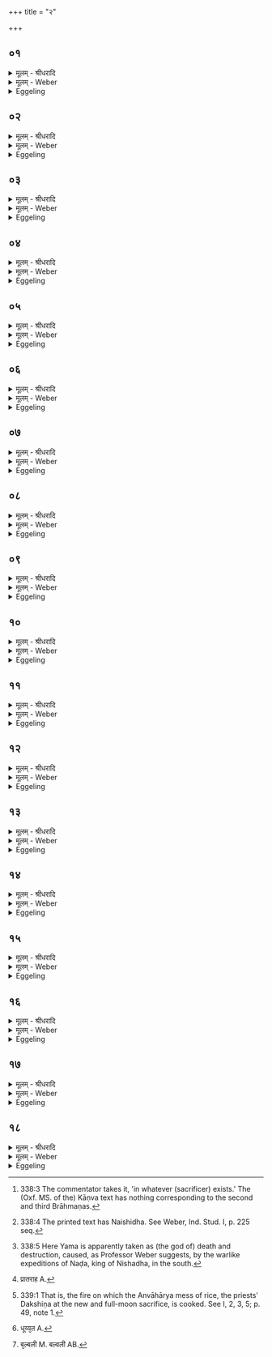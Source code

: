 +++
title = "२"

+++


## ०१
<details><summary>मूलम् - श्रीधरादि</summary>

एता᳘ ह वै᳘ देव᳘ता यो᳘ ऽस्ति॥  
त᳘स्मिन्वसन्ती᳘न्द्रो यमो रा᳘जा नडो᳘ नैषिधो᳘ ऽनश्नन्त्साङ्गमनो᳘ ऽसन्पाᳫ᳭सवः॥
</details>

<details><summary>मूलम् - Weber</summary>

एता᳘ ह वै᳘ देव᳘ता यो᳘ ऽस्ति॥  
त᳘स्मिन्वसन्ती᳘न्द्रो यमो रा᳘जा नडो᳘ नैषिधो᳘ ऽनश्नन्त्सांगमनो᳘ ऽसन्पांसवः॥
</details>

<details><summary>Eggeling</summary>

1. Verily, in him that exists [^egg_766], these deities reside, to wit, Indra, king Yama, Naḍa the Naishadha [^egg_767] (king), Anaśnat Sāṅgamana, and Asat Pāṁsava.

[^egg_766]: 338:3 The commentator takes it, 'in whatever (sacrificer) exists.' The (Oxf. MS. of the) Kāṇva text has nothing corresponding to the second and third Brāhmaṇas.

[^egg_767]: 338:4 The printed text has Naishidha. See Weber, Ind. Stud. I, p. 225 seq.
</details>

## ०२
<details><summary>मूलम् - श्रीधरादि</summary>

(स्त) तद्वा᳘ ऽएष᳘ ऽएवे᳘न्द्रः॥  
(न्द्रो) य᳘दाहवनीयो᳘ ऽथैष᳘ ऽएव गा᳘र्हपत्यो यमो राजा᳘ ऽथैष᳘ ऽएव᳘ नडो᳘ नैषिधो य᳘दन्वाहार्य्यप᳘चनस्तद्य᳘देतम᳘हरहर्दक्षिणत᳘ ऽआह᳘रन्ति त᳘स्मादाहुर᳘हरहर्व्वै᳘ नडो᳘ नैषिधो᳘ यमᳫँ᳭ रा᳘जानं दक्षिणत उ᳘पनयतीति॥
</details>

<details><summary>मूलम् - Weber</summary>

तद्वा᳘ एष᳘ एवे᳘न्द्रः॥  
य᳘दाहवनीयो᳘ ऽथैष᳘ एव गा᳘र्हपत्यो यमो राजा᳘थैष एव᳘ नडो᳘ नैषिधो य᳘दन्वाहार्यप᳘चनस्तद्य᳘देतम᳘हरहर्दक्षिणत᳘ आह᳘रन्ति त᳘स्मादाहुर᳘हरहर्वै᳘ नडो᳘ नैषिधो᳘ यमं रा᳘जानं दक्षिणत उ᳘पनयतीति॥
</details>

<details><summary>Eggeling</summary>

2. Now Indra, in truth, is the same as the Āhavanīya; and king Yama is the same as the Gārhapatya; and Naḍa Naishadha is the same as the Anvāhāryapacana (Dakshiṇa fire); and because day by day they take that (fire) to the south, therefore indeed they say that day by day Naḍa Naishadha carries king Yama [^egg_768] (further) south.

[^egg_768]: 338:5 Here Yama is apparently taken as (the god of) death and destruction, caused, as Professor Weber suggests, by the warlike expeditions of Naḍa, king of Nishadha, in the south.
</details>

## ०३
<details><summary>मूलम् - श्रीधरादि</summary>

(त्य᳘) अ᳘थ य᳘ ऽएष᳘ सभा᳘यामग्निः᳘॥  
(रे) एष᳘ ऽएवा᳘नश्नन्त्साङ्गमनस्तद्य᳘देतम᳘नशित्वेवोपसङ्ग᳘च्छन्ते त᳘स्मादेषो᳘ ऽनश्नन्न᳘थ य᳘देतद्भ᳘स्मोद्धृत्य परावपन्त्येष᳘ ऽएवा᳘सन्पाᳫंसवः स यो᳘ हैव᳘मेतद्वे᳘दैवं म᳘य्येता᳘ देवता व्वसन्ती᳘ति स᳘र्व्वान्है᳘वैताँ᳘ल्लोकाञ्ज᳘यति स᳘र्व्ँ वाल्लोका᳘ननुस᳘ञ्चरति॥
</details>

<details><summary>मूलम् - Weber</summary>

अ᳘थ य᳘ एष᳘ सभा᳘यामग्निः᳟॥  
एष᳘ एवा᳘नश्नन्त्सांगमनस्तद्य᳘देतम᳘नशित्वेवोपसंग᳘छन्ते त᳘स्मादेषो᳘ ऽनश्नन्न᳘थ य᳘देतद्भ᳘स्मोद्धृ᳘त्य पराव᳘पन्त्येष᳘ एवा᳘सन्पांसवः स यो᳘ हैव᳘मेतद्वे᳘दैवम् म᳘य्येता᳘ देव᳘ता वसन्ती᳘ति स᳘र्वान्हैॗवैतां᳘लोकाञ्ज᳘यति स᳘र्वालोका᳘ननुसं᳘चरति॥
</details>

<details><summary>Eggeling</summary>

3. And again what fire there is in the hall (sabhā), that is the same as Anaśnat Sāṅgamana: Anaśvat (not eating) it is for the reason that people

approach it before they eat. And that (place) where they throw the ashes they remove (from the fireplaces) is the same as Asat Pāṁsava. And whosoever knows this, thus gains all those worlds, traverses all those worlds, thinking, 'In me those gods reside.'
</details>

## ०४
<details><summary>मूलम् - श्रीधरादि</summary>

ते᳘षामुपस्था᳘नम्॥  
य᳘देव᳘ सायं᳘ प्रात᳘राहवनी᳘यमु᳘प च ति᳘ष्ठत ऽउ᳘प चा᳘स्ते त᳘देव त᳘स्योपस्था᳘नम᳘थ य᳘देव᳘ प्रतिपरे᳘त्य गा᳘र्हपत्यमा᳘स्ते वा शे᳘ते वा त᳘देव त᳘स्योपस्था᳘नम᳘थ य᳘त्रैव᳘ संव्र᳘जन्नन्वाहार्यप᳘चनमुपस्म᳘रेत्त᳘देव तं म᳘नसो᳘पतिष्ठेत᳘ तदेव त᳘स्योपस्था᳘नम्॥
</details>

<details><summary>मूलम् - Weber</summary>

ते᳘षामुपस्था᳘नम्॥  
य᳘देव᳘ साय᳘म् प्रात᳘राहवनी᳘यमु᳘प [^wbr_1] च ति᳘ष्ठत उ᳘प चा᳘स्ते त᳘देव त᳘स्योपस्था᳘नम᳘थ य᳘देव᳘ प्रतिपरे᳘त्य गा᳘र्हपत्यमा᳘स्ते वा शे᳘ते वा त᳘देव त᳘स्योपस्था᳘नम᳘थ य᳘त्रैव᳘ संव्र᳘जन्नन्वाहार्यप᳘चनमुपस्म᳘रेत्त᳘देव तम् म᳘नसो᳘पतिष्ठेत त᳘देव त᳘स्योपस्था᳘नम्॥  

[^wbr_1]: प्रातराह A.
</details>

<details><summary>Eggeling</summary>

4. Now as to rendering homage to (upasthāna, lit. standing near) these (fires). When in the evening and morning (after the Agnihotra) he stands by the Āhavanīya, and sits down by it, that is the homage rendered to that (fire). And when, on stepping back to the Gārhapatya, he either sits or lies down, that is the homage rendered to that (fire). And when, in walking (out of the sacrificial ground), he remembers the Anvāhāryapacana, and thus, in his mind, tarries near it, that is the homage rendered to that (fire).
</details>

## ०५
<details><summary>मूलम् - श्रीधरादि</summary>

(म᳘) अ᳘थ प्रातः॥  
(र᳘) अ᳘नशित्वा मुहूर्त्त᳘ᳫँ᳘ सभा᳘यामासित्वा᳘पि का᳘मं प᳘ल्ययेत᳘ त᳘देव तस्योपस्था᳘नम᳘थ य᳘त्रैव भस्मो᳘द्धृतमुपनिग᳘च्छेत्त᳘देव त᳘स्योपस्था᳘नमेव᳘मु हास्यैता᳘ देव᳘ता ऽउ᳘पस्थिता भवन्ति॥
</details>

<details><summary>मूलम् - Weber</summary>

अ᳘थ प्रातः॥  
अ᳘नशित्वा मुहूर्त᳘ᳫं᳘ सभा᳘यामासित्वा᳘पि का᳘मम् प᳘ल्ययेत त᳘देव त᳘स्योपस्था᳘नम᳘थ य᳘त्रैव भस्मो᳘द्धृतमुपनिग᳘छेत्त᳘देव त᳘स्योपस्था᳘नमेव᳘मु हास्यैता᳘ देव᳘ता उ᳘पस्थिता भवन्ति॥
</details>

<details><summary>Eggeling</summary>

5. And again, before taking food in the morning, having sat down for a moment in the hall, he may also, if he like, walk round (the Sabhya or hall-fire),--and this is the homage rendered to that (fire). And when he steps near where lie the ashes removed (from the fire-places) that is the homage rendered to that (fire). And thus homage has been rendered to those deities of his.
</details>

## ०६
<details><summary>मूलम् - श्रीधरादि</summary>

यजमानदेव᳘त्यो वै गा᳘र्हपत्यः॥  
(त्यो᳘ ऽथै) अ᳘थैष᳘ भ्रातृव्यदेव᳘त्यो य᳘दन्वाहार्यप᳘चनस्त᳘स्मादेतं ना᳘हरहरा᳘हरेयुर्न᳘ ह वा᳘ ऽअस्य सप᳘त्ना भवन्ति य᳘स्यैवं᳘ व्विदु᳘ष ऽएतं ना᳘हरहराह᳘रन्त्यन्वाहार्यप᳘चनो वा᳘ ऽएषः᳘॥
</details>

<details><summary>मूलम् - Weber</summary>

यजमानदेव᳘त्यो वै गा᳘र्हपत्यः॥  
अ᳘थैष᳘ भ्रातृव्यदेव᳘त्यो य᳘दन्वाहार्यप᳘चनस्त᳘स्मादेतं ना᳘हरहरा᳘हरेयुर्न᳘ ह वा᳘ अस्य सप᳘त्ना भवन्ति य᳘स्यैवं᳘ विदु᳘ष एतं ना᳘हरहराह᳘रन्त्यन्वाहार्यप᳘चनो वा᳘ एषः᳟॥
</details>

<details><summary>Eggeling</summary>

6. Now the Gārhapatya (householder's fire) has the sacrificer for its deity; and the Anvāhāryapacana (southern fire) has his foe for its deity: hence they should not take over that (southern fire) every day (from the Gārhapatya); and he indeed has no enemies, for whomsoever, knowing this, they do not take it over every day. Indeed, it is the Anvāhāryapacana [^egg_769].

[^egg_769]: 339:1 That is, the fire on which the Anvāhārya mess of rice, the priests' Dakshiṇa at the new and full-moon sacrifice, is cooked. See I, 2, 3, 5; p. 49, note 1.
</details>

## ०७
<details><summary>मूलम् - श्रीधरादि</summary>

(ऽ) उपवसथ᳘ ऽएवैनमा᳘हरेयुः॥  
(र्य᳘) य᳘त्रै᳘वास्मिन्यक्ष्य᳘न्तो भ᳘वन्ति त᳘थो हास्यैषो᳘ ऽमोघाया᳘त्दृतो भ᳘वति॥
</details>

<details><summary>मूलम् - Weber</summary>

उपवसथ᳘ एॗवैनमा᳘हरेयुः॥  
य᳘त्रैॗवास्मिन्यक्ष्य᳘न्तो भ᳘वन्ति त᳘थो हास्यैषो᳘ ऽमोघाया᳘हृतो भवति॥
</details>

<details><summary>Eggeling</summary>

7. Let them only take it over on the fast-day (of the new and full-moon sacrifice), when they are about to sacrifice on this (the Āhavanīya fire): thus that (southern) one is taken over in order to prevent failure on his (the sacrificer's) part.
</details>

## ०८
<details><summary>मूलम् - श्रीधरादि</summary>

नवावसिते᳘ वैनमा᳘हरेयुः॥  
(स्त᳘) त᳘स्मिन्पचेयुस्त᳘द्ब्राह्मणा᳘ ऽअश्नीयुर्य᳘द्यु तन्न᳘ विन्देद्यत्प᳘चेद᳘पि गो᳘रेव᳘ दुग्धम᳘धिश्रयितवै᳘ ब्रूयात्त᳘स्मिन्ब्राह्मणान्पाययितवै᳘ ब्रूयात्पा᳘पीयाᳫँ᳭सो ह वा᳘ ऽअस्य सप᳘त्ना भवन्ति य᳘स्यैवं᳘ व्विदुष एवं᳘ कुर्व्व᳘न्ति त᳘स्मादेव᳘मेव᳘ चिकीर्षेत्॥
</details>

<details><summary>मूलम् - Weber</summary>

नवावसिते᳘ वैनमा᳘हरेयुः॥  
त᳘स्मिन्पचेयुस्त᳘द्ब्राह्मणा᳘ अश्नीयुर्य᳘द्यु तन्न᳘ विन्देद्यत्प᳘चेद᳘पि गो᳘रेव᳘ दुग्धमधिश्रयितवै᳘ ब्रूयात्त᳘स्मिन्ब्राह्मणान्पा᳘ययितवै᳘ ब्रूयात्पा᳘पीयांसो ह वा᳘ अस्य सप᳘त्ना भवन्ति य᳘स्यैवं᳘ विदु᳘ष एवं᳘ कुर्व᳘न्ति त᳘स्मादेव᳘मेव᳘ चिकीर्षेत्॥
</details>

<details><summary>Eggeling</summary>

8. Or they may also take it over to a new dwelling; and let them then cook on it food (other than meat) for the priests to eat. And should he not be able to procure anything to cook, let him order the milk of a cow to be put thereon and let the priests be asked to drink it. And his enemies will indeed fare ill, for whomsoever, knowing this, they do so: let him, therefore, endeavour by all means to do so.
</details>

## ०९
<details><summary>मूलम् - श्रीधरादि</summary>

(त्त) तद्य᳘त्रैत᳘त्प्रथमᳫँ᳭ स᳘मिद्धो भ᳘वति॥  
धूप्य᳘त ऽइव त᳘र्हि हैष᳘ भवति रुद्रः स यः᳘ काम᳘येत य᳘थेमा᳘ रुद्रः᳘ प्रजा ऽअ᳘श्रद्धयेव त्वत्स᳘हसेव त्वन्निघा᳘तमिव त्वत्स᳘चत ऽएवम᳘न्नमद्यामि᳘ति त᳘र्हि ह स᳘ जुहुयात्प्रा᳘प्नोति है᳘वैत᳘दन्ना᳘द्यं य᳘ ऽएवं᳘ व्विद्वांस्त᳘र्हि जुहोति॥
</details>

<details><summary>मूलम् - Weber</summary>

तद्य᳘त्रैत᳘त्प्रथमᳫं स᳘मिद्धो भ᳘वति॥  
धूप्य᳘त [^wbr_2] इव त᳘र्हि हैष᳘ भवति रुद्रः स यः᳘ काम᳘येत य᳘थेमा᳘ रुद्रः᳘ प्रजा अ᳘श्रद्धयेव त्वत्स᳘हसेव त्वन्निघा᳘तमिव त्वत्स᳘चत एवम᳘न्नमद्यामि᳘ति त᳘र्हि ह स᳘ जुहुयात्प्रा᳘प्नोति हैॗवैतदन्ना᳘द्यं य᳘ एवं᳘ विद्वांस्त᳘र्हि जुहोति॥  

[^wbr_2]: धूय्य᳘त A.
</details>

<details><summary>Eggeling</summary>

9. Now when it is first kindled, and there is as yet nothing but smoke, then indeed that(fire) is Rudra. And if anyone (Kshatriya) desires to consume food (belonging to others),--even as Rudra seeks after these creatures, now with distrust, now with violence, now in striking them down,--let him offer then: and, assuredly, he who, knowing this, offers then (when the fire has just been lighted), obtains that food.
</details>

## १०
<details><summary>मूलम् - श्रीधरादि</summary>

(त्य᳘) अ᳘थ य᳘त्रैतत्प्र᳘दीप्ततरो भ᳘वति॥  
त᳘र्हि हैष᳘ भवति व्व᳘रुणः स यः᳘ काम᳘येत य᳘थेमा व्व᳘रुणः प्रजा᳘ गृह्ण᳘न्निव त्वत्स᳘हसेव त्वन्निघा᳘तमिव त्वत्स᳘चत ऽएवमन्नम᳘द्यामि᳘ति त᳘र्हि ह स᳘ जुहुयात्प्रा᳘प्नोति है᳘वैत᳘दन्ना᳘द्यं य᳘ ऽएवं᳘ विद्वांस्त᳘र्हि जुहोति॥
</details>

<details><summary>मूलम् - Weber</summary>

अ᳘थ य᳘त्रैतत्प्र᳘दीप्ततरो भ᳘वति॥  
त᳘र्हि हैष᳘ भवति व᳘रुणः स यः᳘ काम᳘येत य᳘थेमा व᳘रुणः प्रजा᳘ गृह्ण᳘न्निव त्वत्स᳘हसेव त्वन्निघा᳘तमिव त्वत्स᳘चत एवम᳘न्नमद्यामि᳘ति त᳘र्हि ह स᳘ जुहुयात्प्रा᳘प्नोति हैॗवैत᳘दन्ना᳘द्यं य᳘ एवं᳘ विद्वांस्त᳘र्हि जुहोति॥
</details>

<details><summary>Eggeling</summary>

10. And when it burns rather brightly, then indeed that (fire) is Varuṇa. And if any one desires to consume food,--even as Varuṇa seeks after these creatures, now, as it were, seizing on them, now with violence, now in striking them down,--let him offer then: and, assuredly, he who, knowing this, offers then, obtains that food.
</details>

## ११
<details><summary>मूलम् - श्रीधरादि</summary>

(त्य᳘) अ᳘थ य᳘त्रैतत्प्र᳘दीप्तो भ᳘वति॥  
(त्यु) उच्चै᳘र्धू᳘मः पर᳘मया जूत्या ब᳘ल्ब᳘ली᳘ति त᳘र्हि हैष᳘ भवती᳘न्द्रः स यः᳘ काम᳘येते᳘न्द्र ऽइव श्रिया य᳘शसा स्यामि᳘ति त᳘र्हि ह स᳘ जुहुयात्प्रा᳘प्नोति है᳘वैत᳘दन्ना᳘द्यं य᳘ एवं᳘ व्विद्वांस्त᳘र्हि जुहोति॥
</details>

<details><summary>मूलम् - Weber</summary>

अ᳘थ य᳘त्रैतत्प्र᳘दीप्तो भ᳘वति॥  
उच्चै᳘र्धू᳘मः पर᳘मया जूत्या ब᳘ल्बलीति [^wbr_3] त᳘र्हि हैष᳘ भवती᳘न्द्रः स यः᳘ काम᳘येते᳘न्द्रैव श्रिया य᳘शसा स्यामि᳘ति त᳘र्हि ह स᳘ जुहुयात्प्रा᳘प्नोति हैॗवैत᳘दन्ना᳘द्यं य᳘ एवं᳘ विद्वांस्त᳘र्हि जुहोति॥  

[^wbr_3]: ब᳘ल्बली M. बल्वली AB.
</details>

<details><summary>Eggeling</summary>

11. And when it is in full blaze, and the smoke whirls upwards with the utmost speed, then indeed that (fire) is Indra. And if any one wishes to be like Indra in splendour and glory, let him offer then: and, assuredly, he who, knowing this, offers then, obtains that food (object).
</details>

## १२
<details><summary>मूलम् - श्रीधरादि</summary>

(त्य᳘) अ᳘थ य᳘त्रैत᳘त्प्रतितरा᳘मिव॥  
तिर᳘श्चीवार्च्चिः᳘ सᳫँ᳭शा᳘म्यतो भ᳘वति त᳘र्हि हैष᳘ भवति मित्रः स यः᳘ काम᳘येत मैत्रे᳘णेदम᳘न्नमद्यामि᳘ति य᳘माहुः स᳘र्व्वस्य वा᳘ ऽअयं᳘ ब्राह्मणो᳘ मित्रं न वा᳘ ऽअयं क᳘ञ्चन᳘ हिनस्ती᳘ति त᳘र्हि ह स᳘ जुहुयात्प्रा᳘प्नोति है᳘वैत᳘दन्ना᳘द्यं य᳘ ऽएवं᳘ व्विद्वांस्तर्हि जुहोति॥
</details>

<details><summary>मूलम् - Weber</summary>

अ᳘थ य᳘त्रैतत्प्रतितरा᳘मिव॥  
तिरॗश्चीवार्चिः᳘ संशा᳘म्यतो भ᳘वति त᳘र्हि हैष᳘ भवति मित्रः स यः᳘ काम᳘येत मैत्रे᳘णेदम᳘न्नमद्यामि᳘ति य᳘माहुः स᳘र्वस्य वा᳘ अय᳘म् ब्राह्मणो᳘ मित्रंन वा᳘ अयं कं᳘ चन᳘ हिनस्ती᳘ति त᳘र्हि ह स᳘ जुहुयात्प्रा᳘प्नोति हैॗवैत᳘दन्ना᳘द्यं य᳘ एवं᳘ विद्वांस्तर्हि जुहोति॥
</details>

<details><summary>Eggeling</summary>

12. And when the flame of the waning (fire) gets lower and lower, and (burns) as it were sideways, then, indeed, that (fire) is Mitra. And if any one desires to consume food here through the kindness (maitra, of others),--as one of whom they say, 'Truly, this Brahman is everybody's friend, he harms not any one,'--let him offer (the Agnihotra) then: and, assuredly, he who, knowing this, offers then (when the fire gets low), obtains that food.
</details>

## १३
<details><summary>मूलम् - श्रीधरादि</summary>

(त्य᳘) अ᳘थ य᳘त्रैतद᳘ङ्गाराश्चाकश्य᳘न्त ऽइव॥  
त᳘र्हि हैष᳘ भवति ब्र᳘ह्म स यः᳘ काम᳘येत ब्रह्मवर्च्चसी᳘ स्यामि᳘ति त᳘र्हि ह स᳘ जुहुयात्प्रा᳘प्नोति है᳘वैत᳘दन्ना᳘द्यं य᳘ ऽएवं᳘ व्विद्वांस्तर्हि जुहो᳘ति॥
</details>

<details><summary>मूलम् - Weber</summary>

अ᳘थ य᳘त्रैतद᳘ङ्गाराश्चाकश्य᳘न्त इव॥  
त᳘र्हि हैष᳘ भवति ब्र᳘ह्म स यः᳘ काम᳘येत ब्रह्मवर्चसी᳘ स्यामि᳘ति त᳘र्हि ह स᳘ जुहुयात्प्रा᳘प्नोति हैॗवैत᳘दन्ना᳘द्यं य᳘ एवं᳘ विद्वांस्त᳘र्हि जुहो᳘ति॥
</details>

<details><summary>Eggeling</summary>

13. And when the coals are glowing intensely, then, indeed, that (fire) is the Brahman. And if anybody wishes to become endowed with holy lustre (brahmavarcasin), let him offer then: and, assuredly, he who, knowing this, offers then, obtains that food (object).
</details>

## १४
<details><summary>मूलम् - श्रीधरादि</summary>

(त्ये) एते᳘षामे᳘कᳫँ᳭ संव्वत्सरमु᳘पेर्त्सेत्॥  
(त्स्व) स्वयं जु᳘ह्वद्य᳘दि वास्यान्यो᳘ जुहुयाद᳘थ᳘ यो ऽन्य᳘थान्यथा जुहोति य᳘थापो᳘ वाभिख᳘नन्नन्य᳘द्वान्ना᳘द्यᳫँ᳭ स᳘ सामि᳘ निव᳘र्तेतैवं तद᳘थ यः सार्धं᳘ जुहो᳘ति य᳘थापो᳘ वाभिख᳘नन्नन्य᳘द्वान्ना᳘द्यं त᳘त्क्षिप्रे ऽभितृन्द्या᳘देवं तत्॥
</details>

<details><summary>मूलम् - Weber</summary>

एते᳘षामे᳘कᳫं संवत्सरमु᳘पेर्त्सेत्॥  
स्वयं जु᳘ह्वद्य᳘दि वास्यान्यो᳘ जुहुयाद᳘थॗ यो ऽन्य᳘थान्यथा जुहो᳘ति य᳘थापो᳘ वाभिख᳘नन्नन्य᳘द्वान्ना᳘द्यᳫं स᳘ सामि᳘ निव᳘र्तेतैवं तद᳘थ यः᳘ सार्धं᳘ जुहो᳘ति य᳘थापो᳘ वाभिख᳘नन्नन्य᳘द्वान्ना᳘द्यं त᳘त्क्षिॗप्रे ऽभितृन्द्या᳘देवं तत्॥
</details>

<details><summary>Eggeling</summary>

14. Let him endeavour to adhere to some one of these (gods or fires) for a year, whether he (the householder) himself offer (the Agnihotra) or some one else offer for him. If, on the other hand, he offers now in this way, now in another, it is just as if, in digging for water or some other food, one were to leave off in the midst of it. But if he offers uniformly, it is just as if, in digging for water or some other food, one lays it open forthwith.
</details>

## १५
<details><summary>मूलम् - श्रीधरादि</summary>

(द᳘) अ᳘भ्रयो ह वा᳘ ऽएता᳘ ऽअन्ना᳘द्यस्य यदा᳘हुतयः॥  
(यो) अभि᳘ है᳘वैत᳘दन्ना᳘द्यं तृणत्ति य᳘ ऽएवं᳘ व्विद्वा᳘नग्निहोत्रं᳘ जुहोति॥
</details>

<details><summary>मूलम् - Weber</summary>

अ᳘भ्रयो ह वा᳘ एता᳘ अन्ना᳘द्यस्य यदा᳘हुतयः॥  
अभि᳘ हैॗवैत᳘दन्ना᳘द्यं तृणत्ति य᳘ एवं᳘ विद्वा᳘नग्निहोत्रं᳘ जुहो᳘ति॥
</details>

<details><summary>Eggeling</summary>

15. Indeed, these offerings are, as it were, the spades for (the digging up of) food; and, assuredly, whosoever, knowing this, offers the Agnihotra, procures food.
</details>

## १६
<details><summary>मूलम् - श्रीधरादि</summary>

सा या पूर्व्वा᳘हुतिः॥  
(स्ते᳘) ते᳘ देवा ऽअ᳘थ यो᳘त्तरा ते᳘ मनु᳘ष्या ऽअ᳘थ य᳘त्स्रुचि᳘ परिशिन᳘ष्टि ते᳘ पश᳘वः॥
</details>

<details><summary>मूलम् - Weber</summary>

सा या पूर्वा᳘हुतिः॥  
ते᳘ देवा अ᳘थ यो᳘त्तरा ते᳘ मनुॗष्या अ᳘थ य᳘त्स्रुचि परिशिन᳘ष्टि ते᳘ पश᳘वः॥
</details>

<details><summary>Eggeling</summary>

16. Now the first libation (pūrvāhuti) represents the gods, and the second (uttarāhuti) represents the men, and what remains in the ladle represents cattle.
</details>

## १७
<details><summary>मूलम् - श्रीधरादि</summary>

स वै क᳘नीय ऽइव पू᳘र्व्वामा᳘हुतिं जुहोति॥  
भू᳘य इवो᳘त्तरां भू᳘य इव स्रुचि परिशिनष्टि॥
</details>

<details><summary>मूलम् - Weber</summary>

स वै क᳘नीय इव पूर्वामा᳘हुतिं जुहोति॥  
भूय इवो᳘त्तराम् भू᳘य इव स्रुचि प᳘रिशिनष्टि॥
</details>

<details><summary>Eggeling</summary>

17. Only a little he offers for the first libation, somewhat more for the second, and still more he leaves in the ladle.
</details>

## १८
<details><summary>मूलम् - श्रीधरादि</summary>

स यत् क᳘नीय ऽइव पू᳘र्व्वामा᳘हुतिं जुहो᳘ति॥  
क᳘नीयाᳫँ᳭सो हि᳘ देवा᳘ मनु᳘ष्येभ्यो᳘ ऽथ यद्भू᳘य ऽइवो᳘त्तरां भू᳘याᳫँ᳭सो हि᳘ मनु᳘ष्या देवेभ्यो᳘ ऽथ यद्भू᳘य ऽइव स्रुचि᳘ परिशिन᳘ष्टि भू᳘याᳫँ᳭सो हि᳘ पश᳘वो मनु᳘ष्येभ्यः क᳘नीयाᳫँ᳭सो ह वा᳘ ऽअस्य भा᳘र्या भ᳘वन्ति भू᳘याᳫँ᳭सः पश᳘वो य᳘ एवं᳘ व्विद्वा᳘नग्निहोत्रं᳘ जुहो᳘ति तद्वै स᳘मृद्धं य᳘स्य क᳘नीयाᳫँ᳭सो भा᳘र्या ऽअ᳘सन्भू᳘याᳫँ᳭सः पश᳘वः॥
</details>
<details><summary>मूलम् - Weber</summary>

स यत्क᳘नीय इव पू᳘र्वामाहुतिं जुहो᳘ति॥  
क᳘नीयांसो हि देवा᳘ मनुॗष्येभ्यो᳘ ऽथ यद्भू᳘य इवो᳘त्तराम् भू᳘यांसो हि᳘ मनुॗष्या देवेभ्यो᳘ ऽथ यद्भू᳘य इव स्रुचि᳘ परिशिन᳘ष्टि भू᳘यांसो हि᳘ पश᳘वो मनुॗष्येभ्यः क᳘नीयांसो ह वा᳘ अस्य भा᳘र्या भ᳘वन्ति भू᳘यांसः पश᳘वो य᳘ एवं᳘ विद्वा᳘नग्निहोत्रं᳘ जुहो᳘ति तद्वै स᳘मृद्धं य᳘स्य क᳘नीयांसो भा᳘र्या अ᳘सन्भू᳘यांसः पश᳘वः॥
</details>
<details><summary>Eggeling</summary>

18. The reason why he offers only a little for the first libation, is that the gods are fewer than men; and why he offers somewhat more for the second libation, is that men are more numerous than the gods; and why he leaves still more in the ladle, is that cattle are more numerous than men. And, verily, whosoever, knowing this, offers the Agnihotra, his cattle will be more numerous than those (human beings) that have to be supported by him: for he, indeed, is in a prosperous condition whose cattle are more numerous than those (human beings) dependent on his support.
</details>


